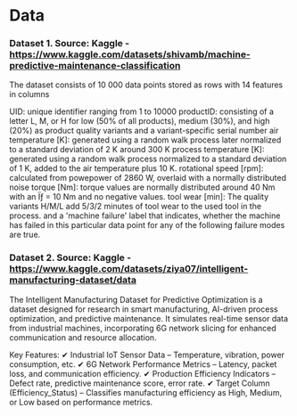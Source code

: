 # Data


### Dataset 1. Source: Kaggle - https://www.kaggle.com/datasets/shivamb/machine-predictive-maintenance-classification

The dataset consists of 10 000 data points stored as rows with 14 features in columns

UID: unique identifier ranging from 1 to 10000
productID: consisting of a letter L, M, or H for low (50% of all products), medium (30%), and high (20%) as product quality variants and a variant-specific serial number
air temperature [K]: generated using a random walk process later normalized to a standard deviation of 2 K around 300 K
process temperature [K]: generated using a random walk process normalized to a standard deviation of 1 K, added to the air temperature plus 10 K.
rotational speed [rpm]: calculated from powepower of 2860 W, overlaid with a normally distributed noise
torque [Nm]: torque values are normally distributed around 40 Nm with an Ïƒ = 10 Nm and no negative values.
tool wear [min]: The quality variants H/M/L add 5/3/2 minutes of tool wear to the used tool in the process. and a
'machine failure' label that indicates, whether the machine has failed in this particular data point for any of the following failure modes are true.

### Dataset 2. Source: Kaggle - https://www.kaggle.com/datasets/ziya07/intelligent-manufacturing-dataset/data

The Intelligent Manufacturing Dataset for Predictive Optimization is a dataset designed for research in smart manufacturing, AI-driven process optimization, and predictive maintenance. It simulates real-time sensor data from industrial machines, incorporating 6G network slicing for enhanced communication and resource allocation.

Key Features:
✔ Industrial IoT Sensor Data – Temperature, vibration, power consumption, etc.
✔ 6G Network Performance Metrics – Latency, packet loss, and communication efficiency.
✔ Production Efficiency Indicators – Defect rate, predictive maintenance score, error rate.
✔ Target Column (Efficiency_Status) – Classifies manufacturing efficiency as High, Medium, or Low based on performance metrics.





